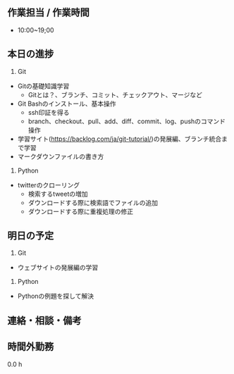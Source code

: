 ## 作業担当 /  作業時間
- 10:00~19;00
## 本日の進捗
1. Git
  - Gitの基礎知識学習
    - Gitとは？、ブランチ、コミット、チェックアウト、マージなど
  - Git Bashのインストール、基本操作
    - ssh印証を得る
    - branch、checkout、pull、add、diff、commit、log、pushのコマンド操作
  - 学習サイト(https://backlog.com/ja/git-tutorial/)の発展編、ブランチ統合まで学習
  - マークダウンファイルの書き方
1. Python
  - twitterのクローリング
    - 検索するtweetの増加
    - ダウンロードする際に検索語でファイルの追加
    - ダウンロードする際に重複処理の修正
## 明日の予定
1. Git
  - ウェブサイトの発展編の学習

1. Python
  - Pythonの例題を探して解決

## 連絡・相談・備考

## 時間外勤務
0.0 h
